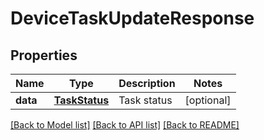 # DeviceTaskUpdateResponse

## Properties
Name | Type | Description | Notes
------------ | ------------- | ------------- | -------------
**data** | [**TaskStatus**](TaskStatus.md) | Task status | [optional] 

[[Back to Model list]](../README.md#documentation-for-models) [[Back to API list]](../README.md#documentation-for-api-endpoints) [[Back to README]](../README.md)


